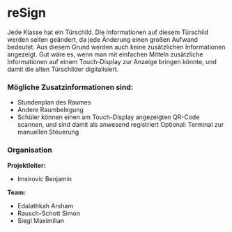 # reSign
Jede Klasse hat ein Türschild. Die Informationen auf diesem Türschild werden selten geändert, da jede Änderung einen großen Aufwand bedeutet. Aus diesem Grund werden auch keine zusätzlichen Informationen angezeigt. Gut wäre es, wenn man mit einfachen Mitteln zusätzliche Informationen auf einem Touch-Display zur Anzeige bringen könnte, und damit die alten Türschilder digitalisiert. 

### Mögliche Zusatzinformationen sind:
-	Stundenplan des Raumes
-	Andere Raumbelegung
-	Schüler können einen am Touch-Display angezeigten QR-Code scannen, und sind damit als anwesend registriert
Optional: Terminal zur manuellen Steuerung

### Organisation
**Projektleiter:**
- Imsirovic Benjamin

**Team:** 
- Edalathkah Arsham
- Rausch-Schott Simon
- Siegl Maximilian
